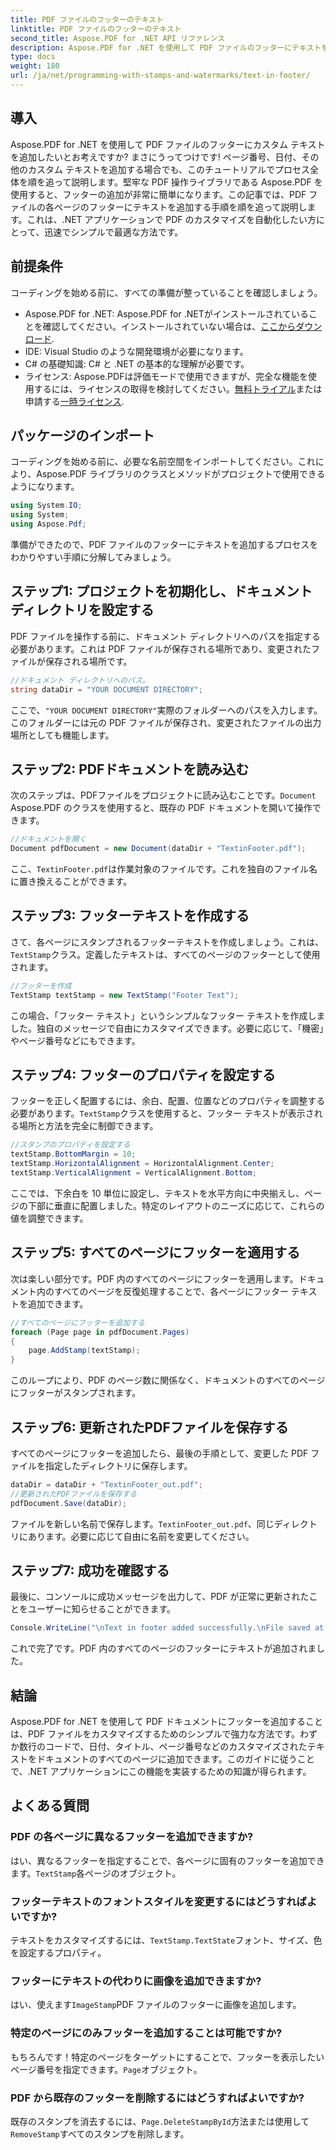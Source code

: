 ```yaml
---
title: PDF ファイルのフッターのテキスト
linktitle: PDF ファイルのフッターのテキスト
second_title: Aspose.PDF for .NET API リファレンス
description: Aspose.PDF for .NET を使用して PDF ファイルのフッターにテキストを簡単に追加する方法を学びます。シームレスな統合のためのステップバイステップ ガイドが含まれています。
type: docs
weight: 180
url: /ja/net/programming-with-stamps-and-watermarks/text-in-footer/
---
```

## 導入

Aspose.PDF for .NET を使用して PDF ファイルのフッターにカスタム テキストを追加したいとお考えですか? まさにうってつけです! ページ番号、日付、その他のカスタム テキストを追加する場合でも、このチュートリアルでプロセス全体を順を追って説明します。堅牢な PDF 操作ライブラリである Aspose.PDF を使用すると、フッターの追加が非常に簡単になります。この記事では、PDF ファイルの各ページのフッターにテキストを追加する手順を順を追って説明します。これは、.NET アプリケーションで PDF のカスタマイズを自動化したい方にとって、迅速でシンプルで最適な方法です。


## 前提条件

コーディングを始める前に、すべての準備が整っていることを確認しましょう。

-  Aspose.PDF for .NET: Aspose.PDF for .NETがインストールされていることを確認してください。インストールされていない場合は、[ここからダウンロード](https://releases.aspose.com/pdf/net/).
- IDE: Visual Studio のような開発環境が必要になります。
- C# の基礎知識: C# と .NET の基本的な理解が必要です。
- ライセンス: Aspose.PDFは評価モードで使用できますが、完全な機能を使用するには、ライセンスの取得を検討してください。[無料トライアル](https://releases.aspose.com/)または申請する[一時ライセンス](https://purchase.aspose.com/temporary-license/).

## パッケージのインポート

コーディングを始める前に、必要な名前空間をインポートしてください。これにより、Aspose.PDF ライブラリのクラスとメソッドがプロジェクトで使用できるようになります。

```csharp
using System.IO;
using System;
using Aspose.Pdf;
```

準備ができたので、PDF ファイルのフッターにテキストを追加するプロセスをわかりやすい手順に分解してみましょう。

## ステップ1: プロジェクトを初期化し、ドキュメントディレクトリを設定する

PDF ファイルを操作する前に、ドキュメント ディレクトリへのパスを指定する必要があります。これは PDF ファイルが保存される場所であり、変更されたファイルが保存される場所です。

```csharp
//ドキュメント ディレクトリへのパス。
string dataDir = "YOUR DOCUMENT DIRECTORY";
```

ここで、`"YOUR DOCUMENT DIRECTORY"`実際のフォルダーへのパスを入力します。このフォルダーには元の PDF ファイルが保存され、変更されたファイルの出力場所としても機能します。

## ステップ2: PDFドキュメントを読み込む

次のステップは、PDFファイルをプロジェクトに読み込むことです。`Document` Aspose.PDF のクラスを使用すると、既存の PDF ドキュメントを開いて操作できます。

```csharp
//ドキュメントを開く
Document pdfDocument = new Document(dataDir + "TextinFooter.pdf");
```

ここ、`TextinFooter.pdf`は作業対象のファイルです。これを独自のファイル名に置き換えることができます。

## ステップ3: フッターテキストを作成する

さて、各ページにスタンプされるフッターテキストを作成しましょう。これは、`TextStamp`クラス。定義したテキストは、すべてのページのフッターとして使用されます。

```csharp
//フッターを作成
TextStamp textStamp = new TextStamp("Footer Text");
```

この場合、「フッター テキスト」というシンプルなフッター テキストを作成しました。独自のメッセージで自由にカスタマイズできます。必要に応じて、「機密」やページ番号などにもできます。

## ステップ4: フッターのプロパティを設定する

フッターを正しく配置するには、余白、配置、位置などのプロパティを調整する必要があります。`TextStamp`クラスを使用すると、フッター テキストが表示される場所と方法を完全に制御できます。

```csharp
//スタンプのプロパティを設定する
textStamp.BottomMargin = 10;
textStamp.HorizontalAlignment = HorizontalAlignment.Center;
textStamp.VerticalAlignment = VerticalAlignment.Bottom;
```

ここでは、下余白を 10 単位に設定し、テキストを水平方向に中央揃えし、ページの下部に垂直に配置しました。特定のレイアウトのニーズに応じて、これらの値を調整できます。

## ステップ5: すべてのページにフッターを適用する

次は楽しい部分です。PDF 内のすべてのページにフッターを適用します。ドキュメント内のすべてのページを反復処理することで、各ページにフッター テキストを追加できます。

```csharp
//すべてのページにフッターを追加する
foreach (Page page in pdfDocument.Pages)
{
    page.AddStamp(textStamp);
}
```

このループにより、PDF のページ数に関係なく、ドキュメントのすべてのページにフッターがスタンプされます。

## ステップ6: 更新されたPDFファイルを保存する

すべてのページにフッターを追加したら、最後の手順として、変更した PDF ファイルを指定したディレクトリに保存します。

```csharp
dataDir = dataDir + "TextinFooter_out.pdf";
//更新されたPDFファイルを保存する
pdfDocument.Save(dataDir);
```

ファイルを新しい名前で保存します。`TextinFooter_out.pdf`、同じディレクトリにあります。必要に応じて自由に名前を変更してください。

## ステップ7: 成功を確認する

最後に、コンソールに成功メッセージを出力して、PDF が正常に更新されたことをユーザーに知らせることができます。

```csharp
Console.WriteLine("\nText in footer added successfully.\nFile saved at " + dataDir);
```

これで完了です。PDF 内のすべてのページのフッターにテキストが追加されました。

## 結論

Aspose.PDF for .NET を使用して PDF ドキュメントにフッターを追加することは、PDF ファイルをカスタマイズするためのシンプルで強力な方法です。わずか数行のコードで、日付、タイトル、ページ番号などのカスタマイズされたテキストをドキュメントのすべてのページに追加できます。このガイドに従うことで、.NET アプリケーションにこの機能を実装するための知識が得られます。

## よくある質問

### PDF の各ページに異なるフッターを追加できますか?  
はい、異なるフッターを指定することで、各ページに固有のフッターを追加できます。`TextStamp`各ページのオブジェクト。

### フッターテキストのフォントスタイルを変更するにはどうすればよいですか?  
テキストをカスタマイズするには、`TextStamp.TextState`フォント、サイズ、色を設定するプロパティ。

### フッターにテキストの代わりに画像を追加できますか?  
はい、使えます`ImageStamp`PDF ファイルのフッターに画像を追加します。

### 特定のページにのみフッターを追加することは可能ですか?  
もちろんです！特定のページをターゲットにすることで、フッターを表示したいページ番号を指定できます。`Page`オブジェクト。

### PDF から既存のフッターを削除するにはどうすればよいですか?  
既存のスタンプを消去するには、`Page.DeleteStampById`方法または使用して`RemoveStamp`すべてのスタンプを削除します。
